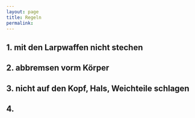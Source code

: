 ```yaml
---
layout: page
title: Regeln
permalink: 
---
```


## 1\. mit den Larpwaffen nicht stechen
## 2\.  abbremsen vorm Körper
## 3\.  nicht auf den Kopf, Hals, Weichteile schlagen
## 4\. 
